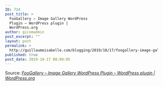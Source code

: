 ```yaml
---
ID: 724
post_title: >
  FooGallery – Image Gallery WordPress
  Plugin – WordPress plugin |
  WordPress.org
author: gicomadmin
post_excerpt: ""
layout: post
permalink: >
  http://guillaumeisabelle.com/blogging/2019/10/17/foogallery-image-gallery-wordpress-plugin-wordpress-plugin-wordpress-org/
published: true
post_date: 2019-10-17 08:09:05
---
```

Source: *[FooGallery – Image Gallery WordPress Plugin – WordPress plugin | WordPress.org][1]*

 [1]: https://wordpress.org/plugins/foogallery/